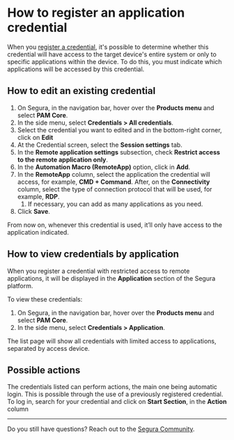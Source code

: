 # How to register an application credential

When you [register a credential](/v4/docs/pam-how-to-set-up-a-credential-in-Segura), it's possible to determine whether this credential will have access to the target device's entire system or only to specific applications within the device. To do this, you must indicate which applications will be accessed by this credential.

## How to edit an existing credential

1. On Segura, in the navigation bar, hover over the **Products menu** and select **PAM Core**.
2. In the side menu, select **Credentials > All credentials**.
3. Select the credential you want to edited and in the bottom-right corner, click on **Edit**
4. At the Credential screen, select the **Session settings** tab.
5. In the **Remote application settings** subsection, check **Restrict access to the remote application only**.
6. In the **Automation Macro (RemoteApp)** option, click in **Add**.
7. In the **RemoteApp** column, select the application the credential will access, for example, **CMD + Command**. After, on the **Connectivity** column, select the type of connection protocol that will be used, for example, **RDP**.
    1. If necessary, you can add as many applications as you need.
8. Click **Save**.

From now on, whenever this credential is used, it’ll only have access to the application indicated.

## How to view credentials by application

When you register a credential with restricted access to remote applications, it will be displayed in the **Application** section of the Segura platform.

To view these credentials:

1. On Segura, in the navigation bar, hover over the **Products menu** and select **PAM Core**.
2. In the side menu, select **Credentials > Application**.

The list page will show all credentials with limited access to applications, separated by access device.

## Possible actions

The credentials listed can perform actions, the main one being automatic login. This is possible through the use of a previously registered credential. To log in, search for your credential and click on **Start Section**, in the **Action** column

***

Do you still have questions? Reach out to the [Segura Community](https://community.Segura.io/).
